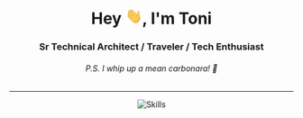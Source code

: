 <h1 align="center">Hey <img src="./hey.gif" width="30px">, I'm Toni</h1>
<h3 align="center">Sr Technical Architect / Traveler / Tech Enthusiast</h3>
<h6 align="center">P.S. I whip up a mean carbonara! 🍝</h6>

---

<div align="center">

  ![Skills](https://skillicons.dev/icons?i=azure,aws,gcp,openshift,kubernetes,docker,bash,vscode,sublime,terraform,linux,redhat,ubuntu,windows&theme=dark)
